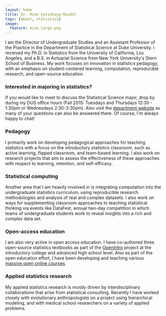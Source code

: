 ```yaml
---
layout: home
title: Dr. Mine Çetinkaya-Rundel
tags: [about, statistics]
image:
  feature: mine_large.png
---
```


I am the Director of Undergraduate Studies and an Assistant Professor of 
the Practice in the Department of Statistical Science at Duke University.
I received my Ph.D. in Statistics from the University of California, Los 
Angeles, and a B.S. in Actuarial Science from New York University's 
Stern School of Business. My work focuses on innovation in statistics 
pedagogy, with an emphasis on student-centered learning, computation, 
reproducible research, and open-source education.

### Interested in majoring in statistics? 

If you would like to meet to discuss the Statistical Science major, drop 
by during my DUS office hours (Fall 2015: Tuesdays and Thursdays 12:30 - 
1:30pm or Wednesdays 2:30-3:30pm). Also visit the 
<a href="https://stat.duke.edu/undergraduate-program.html">department 
website</a> as many of your questions can also be answered there. Of 
course, I'm always happy to chat!

### Pedagogy

I primarily work on developing pedagogical approaches for teaching 
statistics with a focus on the introductory statistics classroom, such 
as active learning, flipped classroom, and team-based learning.  I also 
work on research projects that aim to assess the effectiveness of these 
approaches with respect to learning, retention, and self-efficacy.

### Statistical computing

Another area that I am heavily involved in is integrating computation 
into the undergraduate statistics curriculum, using reproducible 
research methodologies and analysis of real and complex datasets. I also 
work on ways for supplementing classroom approaches to teaching 
statistical thinking via events like DataFest, annual two-day 
competition in which teams of undergraduate students work to reveal 
insights into a rich and complex data set.

### Open-access education

I am also very active in open access education. I have co-authored three 
open-source statistics textbooks as part of the <a href="https://www.openintro.org/">OpenIntro</a> 
project at the introductory college and advanced high school level. Also 
as part of the open education effort, I have been developing and 
teaching various <a href="https://www.coursera.org/instructor/minecetinkayarundel">massive open online courses</a>.

### Applied statistics research

My applied statistics research is mostly driven by interdisciplinary 
collaborations that arise from statistical consulting. Recently I have 
worked closely with evolutionary anthropologists on a project using 
hierarchical modeling, and with medical school researchers on a variety 
of applied problems.